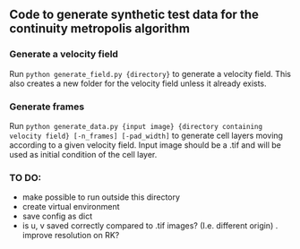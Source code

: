 ## Code to generate synthetic test data for the continuity metropolis algorithm

### Generate a velocity field
Run <code>python generate_field.py {directory}</code> to generate a velocity field. This also creates a new folder for the velocity field unless it already exists.

### Generate frames
Run <code>python generate_data.py {input image} {directory containing velocity field} [-n_frames] [-pad_width]</code> to generate cell layers moving according to a given velocity field. Input image should be a .tif and will be used as initial condition of the cell layer.


### TO DO:
- make possible to run outside this directory
- create virtual environment
- save config as dict
- is u, v saved correctly compared to .tif images? (I.e. different origin)
. improve resolution on RK?